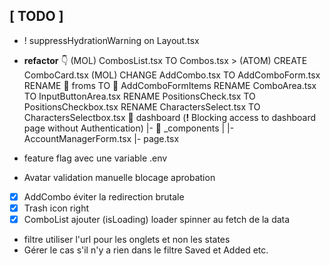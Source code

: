 ## [ TODO ]
- ! suppressHydrationWarning on Layout.tsx
- **refactor** 👇
(MOL) CombosList.tsx TO Combos.tsx > (ATOM) CREATE ComboCard.tsx
(MOL) CHANGE AddCombo.tsx TO AddComboForm.tsx
RENAME 📁 froms TO 📁 AddComboFormItems
RENAME ComboArea.tsx TO InputButtonArea.tsx
RENAME PositionsCheck.tsx TO PositionsCheckbox.tsx
RENAME CharactersSelect.tsx TO CharactersSelectbox.tsx
📁 dashboard (**!** Blocking access to dashboard page without Authentication)
      |- 📁 _components
      |    |- AccountManagerForm.tsx
      |- page.tsx

- feature flag avec une variable .env
- Avatar validation manuelle blocage aprobation
- [X] AddCombo éviter la redirection brutale
- [X] Trash icon right
- [X] ComboList ajouter (isLoading) loader spinner au fetch de la data
- filtre utiliser l'url pour les onglets et non les states
- Gérer le cas s'il n'y a rien dans le filtre Saved et Added etc.